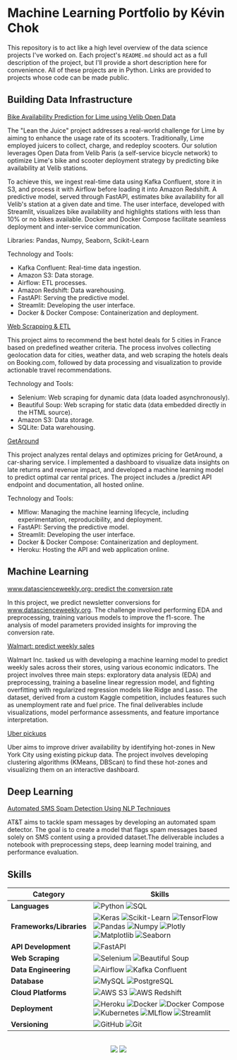 # Machine Learning Portfolio by Kévin Chok

This repository is to act like a high level overview of the data science projects I've worked on. Each project's `README.md` should act as a full description of the project, but I'll provide a short description here for convenience. All of these projects are in Python. Links are provided to projects whose code can be made public.

## Building Data Infrastructure

[Bike Availability Prediction for Lime using Velib Open Data](https://github.com/kczymchok/block_6_LimeProject)

The "Lean the Juice" project addresses a real-world challenge for Lime by aiming to enhance the usage rate of its scooters. Traditionally, Lime employed juicers to collect, charge, and redeploy scooters. Our solution leverages Open Data from Velib Paris (a self-service bicycle network) to optimize Lime's bike and scooter deployment strategy by predicting bike availability at Velib stations.

To achieve this, we ingest real-time data using Kafka Confluent, store it in S3, and process it with Airflow before loading it into Amazon Redshift. A predictive model, served through FastAPI, estimates bike availability for all Velib's station at a given date and time. The user interface, developed with Streamlit, visualizes bike availability and highlights stations with less than 10% or no bikes available. Docker and Docker Compose facilitate seamless deployment and inter-service communication.

Libraries: Pandas, Numpy, Seaborn, Scikit-Learn

Technology and Tools:

- Kafka Confluent: Real-time data ingestion.
- Amazon S3: Data storage.
- Airflow: ETL processes.
- Amazon Redshift: Data warehousing.
- FastAPI: Serving the predictive model.
- Streamlit: Developing the user interface.
- Docker & Docker Compose: Containerization and deployment.

[Web Scrapping & ETL](https://github.com/kczymchok/bloc_1_kayak_project)

This project aims to recommend the best hotel deals for 5 cities in France based on predefined weather criteria. The process involves collecting geolocation data for cities, weather data, and web scraping the hotels deals on Booking.com, followed by data processing and visualization to provide actionable travel recommendations.


Technology and Tools:

- Selenium: Web scraping for dynamic data (data loaded asynchronously).
- Beautiful Soup: Web scraping for static data (data embedded directly in the HTML source).
- Amazon S3: Data storage.
- SQLite: Data warehousing.

[GetAround](https://github.com/kczymchok/bloc_5_getaround_project)

This project analyzes rental delays and optimizes pricing for GetAround, a car-sharing service. I implemented a dashboard to visualize data insights on late returns and revenue impact, and developed a machine learning model to predict optimal car rental prices. The project includes a /predict API endpoint and documentation, all hosted online.

Technology and Tools:

- Mlflow: Managing the machine learning lifecycle, including experimentation, reproducibility, and deployment.
- FastAPI: Serving the predictive model.
- Streamlit: Developing the user interface.
- Docker & Docker Compose: Containerization and deployment.
- Heroku: Hosting the API and web application online.


## Machine Learning

[www.datascienceweekly.org: predict the conversion rate](https://github.com/kczymchok/ML_conversion_project)

In this project, we predict newsletter conversions for www.datascienceweekly.org. The challenge involved performing EDA and preprocessing, training various models to improve the f1-score. The analysis of model parameters provided insights for improving the conversion rate.

[Walmart: predict weekly sales](https://github.com/kczymchok/ML_WALMART_project)

Walmart Inc. tasked us with developing a machine learning model to predict weekly sales across their stores, using various economic indicators. The project involves three main steps: exploratory data analysis (EDA) and preprocessing, training a baseline linear regression model, and fighting overfitting with regularized regression models like Ridge and Lasso. The dataset, derived from a custom Kaggle competition, includes features such as unemployment rate and fuel price. The final deliverables include visualizations, model performance assessments, and feature importance interpretation.

[Uber pickups](https://github.com/kczymchok/ML_clustering_UBER_project)

Uber aims to improve driver availability by identifying hot-zones in New York City using existing pickup data. The project involves developing clustering algorithms (KMeans, DBScan) to find these hot-zones and visualizing them on an interactive dashboard.


## Deep Learning

[Automated SMS Spam Detection Using NLP Techniques](https://github.com/kczymchok/Deep_learning_Spam_detector)

AT&T aims to tackle spam messages by developing an automated spam detector. The goal is to create a model that flags spam messages based solely on SMS content using a provided dataset.The deliverable includes a notebook with preprocessing steps, deep learning model training, and performance evaluation.

<!--- ------------------------------------------------------------------------------------------------------------------------------------------------------ -->
<!--- -- Skills Section ------------------------------------------------------------------------------------------------------------------------------------ -->
<!--- ------------------------------------------------------------------------------------------------------------------------------------------------------ -->


## Skills

| Category             | Skills        |
|----------------------|---------------|
| **Languages**        | ![Python](https://img.shields.io/badge/Python-00599C?style=for-the-badge&logo=python&logoColor=white) ![SQL](https://img.shields.io/badge/SQL-00599C?style=for-the-badge&logo=sql&logoColor=white) |
| **Frameworks/Libraries** | ![Keras](https://img.shields.io/badge/Keras-9F000F?style=for-the-badge&logo=keras&logoColor=white) ![Scikit-Learn](https://img.shields.io/badge/Scikit-Learn-FF6700?style=for-the-badge&logo=scikitlearn&logoColor=white) ![TensorFlow](https://img.shields.io/badge/TensorFlow-FFFFFF?style=for-the-badge&logo=tensorflow&logoColor=orange) ![Pandas](https://img.shields.io/badge/Pandas-FFFFFF?style=for-the-badge&logo=pandas&logoColor=red) ![Numpy](https://img.shields.io/badge/Numpy-FFFFFF?style=for-the-badge&logo=numpy&logoColor=blue) ![Plotly](https://img.shields.io/badge/Plotly-000000?style=for-the-badge&logo=plotly) ![Matplotlib](https://img.shields.io/badge/Matplotlib-FFFFFF?style=for-the-badge&logo=matplotlib&logoColor=grey) ![Seaborn](https://img.shields.io/badge/Seaborn-FFFFFF?style=for-the-badge&logo=seaborn&logoColor=blue) |
| **API Development**  | ![FastAPI](https://img.shields.io/badge/FASTAPI-1B8A6B?style=for-the-badge&logo=fastapi&logoColor=white) |
| **Web Scraping**     | ![Selenium](https://img.shields.io/badge/Selenium-12AD2B?style=for-the-badge&logo=selenium&logoColor=white) ![Beautiful Soup](https://img.shields.io/badge/Beautiful%20Soup-FFFFF?style=for-the-badge&logo=beautifulsoup&logoColor=black) |
| **Data Engineering** | ![Airflow](https://img.shields.io/badge/Airflow-990012?style=for-the-badge&logo=apache-airflow&logoColor=white) ![Kafka Confluent](https://img.shields.io/badge/Kafka%20Confluent-000000?style=for-the-badge&logo=apachekafka&logoColor=white) |
| **Database**         | ![MySQL](https://img.shields.io/badge/MySQL-005C84?style=for-the-badge&logo=mysql&logoColor=white) ![PostgreSQL](https://img.shields.io/badge/Postgresql-FFFFFF?style=for-the-badge&logo=postgresql&logoColor=blue) |
| **Cloud Platforms**  | ![AWS S3](https://img.shields.io/badge/AWS%20S3-006400?style=for-the-badge&logo=amazonaws&logoColor=white) ![AWS Redshift](https://img.shields.io/badge/AWS%20Redshift-4169E1?style=for-the-badge&logo=amazonaws&logoColor=white) |
| **Deployment**       | ![Heroku](https://img.shields.io/badge/Heroku-430098?style=for-the-badge&logo=heroku&logoColor=white) ![Docker](https://img.shields.io/badge/Docker-FFFFFF?style=for-the-badge&logo=docker&logoColor=blue) ![Docker Compose](https://img.shields.io/badge/Docker%20Compose-000000?style=for-the-badge&logo=docker&logoColor=white) ![Kubernetes](https://img.shields.io/badge/Kubernetes-306EFF?style=for-the-badge&logo=kubernetes&logoColor=white) ![MLflow](https://img.shields.io/badge/MLflow-FFFFFF?style=for-the-badge&logo=mlflow&logoColor=blue) ![Streamlit](https://img.shields.io/badge/Streamlit-FFFFFF?style=for-the-badge&logo=streamlit&logoColor=red) |
| **Versioning**       | ![GitHub](https://img.shields.io/badge/GitHub-000000?style=for-the-badge&logo=github&logoColor=white) ![Git](https://img.shields.io/badge/Git-E44C30?style=for-the-badge&logo=git&logoColor=white) |


  

<div align="center">
  <br>
  <a href="https://www.linkedin.com/in/kevin-chok/"><img src="https://img.shields.io/badge/linkedin-%230077B5.svg?style=for-the-badge&logo=linkedin&logoColor=white"/></a>
  <a href="mailto:kevin.chok@outlook.com"><img src="https://img.shields.io/badge/Send Email-c71610?style=for-the-badge&logo=email&logoColor=blue" /></a>
  
</div>



